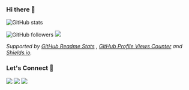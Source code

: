 ### Hi there 👋

<!--
**Devendra0110/Devendra0110** is a ✨ _special_ ✨ repository because its `README.md` (this file) appears on your GitHub profile.

Here are some ideas to get you started:

- 🔭 I’m currently working on ...
- 🌱 I’m currently learning ...
- 👯 I’m looking to collaborate on ...
- 🤔 I’m looking for help with ...
- 💬 Ask me about ...
- 📫 How to reach me: ...
- 😄 Pronouns: ...
- ⚡ Fun fact: ...
-->

![GitHub stats](https://github-readme-stats.vercel.app/api?username=Devendra0110&show_icons=true&theme=radical&hide=prs,issues,contribs)

![GitHub followers](https://img.shields.io/github/followers/Devendra0110?color=red) ![](https://komarev.com/ghpvc/?username=Devendra0110&color=brightgreen&label=Profile+Views)

*Supported by [GitHub Readme Stats](https://github.com/anuraghazra/github-readme-stats) , [GitHub Profile Views Counter](https://github.com/antonkomarev/github-profile-views-counter) and [Shields.io](https://github.com/badges/shields).*

### Let's Connect 🔗

[![](https://img.shields.io/badge/linkedin-%230077B5.svg?&style=for-the-badge&logo=linkedin&logoColor=white0e76a8)](https://www.linkedin.com/in/dev-gaud/)
[![](https://img.shields.io/badge/twitter-%230077B5.svg?&style=for-the-badge&logo=twitter&logoColor=white&color=00acee)](https://twitter.com/Devendra_Gaud) 
[![](https://img.shields.io/badge/gitlab-%230077B5.svg?&style=for-the-badge&logo=gitlab&logoColor=white&color=292961)](https://gitlab.com/dev_Devendra)
